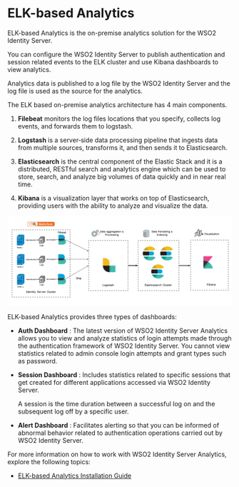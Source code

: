 # ELK-based Analytics
 
ELK-based Analytics is the on-premise analytics solution for the WSO2 Identity Server.
 
You can configure the WSO2 Identity Server to publish authentication and session related events to the ELK cluster and use Kibana dashboards to view analytics.
 
Analytics data is published to a log file by the WSO2 Identity Server and the log file is used as the source for the analytics.
 
The ELK based on-premise analytics architecture has 4 main components.
 
1. **Filebeat** monitors the log files locations that you specify, collects log events, and forwards them to logstash.
 
2. **Logstash** is a server‑side data processing pipeline that ingests data from multiple sources, transforms it, and then sends it to Elasticsearch.
 
3. **Elasticsearch** is the central component of the Elastic Stack and it is a distributed, RESTful search and analytics engine which can be used to store, search, and analyze big volumes of data quickly and in near real time.
 
4. **Kibana** is a visualization layer that works on top of Elasticsearch, providing users with the ability to analyze and visualize the data.
 
![ELK Analytics structure]( ../../assets/img/elk-analytics/elk-analytics-architecture.png)
 
 
ELK-based Analytics provides three types of dashboards:
 
-  **Auth Dashboard** : The latest version of WSO2 Identity
    Server Analytics allows you to
    view and analyze statistics of login attempts made through the
   authentication framework of WSO2 Identity Server. You cannot view
   statistics related to admin console login attempts and grant types
   such as password.
 
-  **Session Dashboard** : Includes statistics related to specific
   sessions that get created for different applications accessed via
   WSO2 Identity Server.
 
   A session is the time duration between a successful log on and the
   subsequent log off by a specific user.
 
 
-  **Alert Dashboard** : Facilitates alerting so that you can be informed of
   abnormal behavior related to authentication operations carried out
   by WSO2 Identity Server.
 
 
For more information on how to work with WSO2 Identity Server Analytics,
explore the following topics:
 
- [ELK-based Analytics Installation Guide](../../../deploy/elk-analytics-installation-guide)